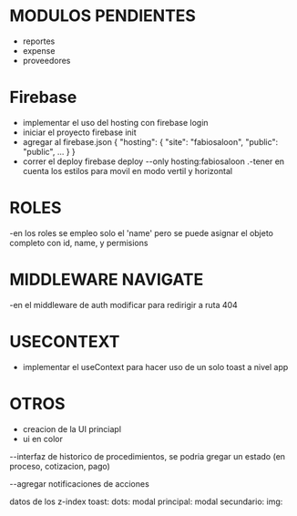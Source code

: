 # MODULOS PENDIENTES
- reportes
- expense
- proveedores

# Firebase
- implementar el uso del hosting con firebase login
- iniciar el proyecto firebase init
- agregar al firebase.json
  {
  "hosting": {
    "site": "fabiosaloon",
    "public": "public",
    ...
    }
  }
- correr el deploy  firebase deploy --only hosting:fabiosaloon
.-tener en cuenta los estilos para movil en modo vertil y horizontal

# ROLES
-en los roles se empleo solo el 'name' pero se puede asignar el objeto completo con id, name, y permisions
  
# MIDDLEWARE NAVIGATE
-en el middleware de auth modificar para redirigir a ruta 404

# USECONTEXT
- implementar el useContext para hacer uso de un solo toast a nivel app

# OTROS
- creacion de la UI princiapl
- ui en color


--interfaz de historico de procedimientos, se podria gregar un estado (en proceso, cotizacion, pago) 

--agregar notificaciones de acciones 


datos de los z-index
toast:
dots:
modal principal:
modal secundario:
img:



